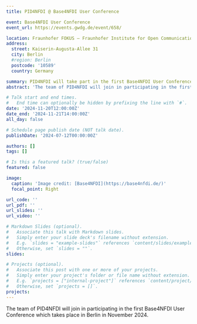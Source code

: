 ```yaml
---
title: PID4NFDI @ Base4NFDI User Conference

event: Base4NFDI User Conference
event_url: https://events.gwdg.de/event/658/

location: Fraunhofer FOKUS – Fraunhofer Institute for Open Communication Systems
address:
  street: Kaiserin-Augusta-Allee 31
  city: Berlin
  #region: Berlin
  postcode: '10589'
  country: Germany

summary: PID4NFDI will take part in the first Base4NFDI User Conference in 2024 in Berlin.
abstract: 'The team of PID4NFDI will join in participating in the first Base4NFDI User Conference which takes place in Berlin in November 2024.'

# Talk start and end times.
#   End time can optionally be hidden by prefixing the line with `#`.
date: '2024-11-20T12:00:00Z'
date_end: '2024-11-21T14:00:00Z'
all_day: false

# Schedule page publish date (NOT talk date).
publishDate: '2024-07-12T00:00:00Z'

authors: []
tags: []

# Is this a featured talk? (true/false)
featured: false

image:
  caption: 'Image credit: [Base4NFDI](https://base4nfdi.de/)'
  focal_point: Right

url_code: ''
url_pdf: ''
url_slides: ''
url_video: ''

# Markdown Slides (optional).
#   Associate this talk with Markdown slides.
#   Simply enter your slide deck's filename without extension.
#   E.g. `slides = "example-slides"` references `content/slides/example-slides.md`.
#   Otherwise, set `slides = ""`.
slides:

# Projects (optional).
#   Associate this post with one or more of your projects.
#   Simply enter your project's folder or file name without extension.
#   E.g. `projects = ["internal-project"]` references `content/project/deep-learning/index.md`.
#   Otherwise, set `projects = []`.
projects:
---
```


The team of PID4NFDI will join in participating in the first Base4NFDI User Conference which takes place in Berlin in November 2024.
